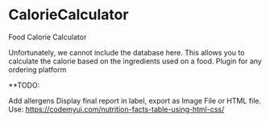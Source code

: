 # CalorieCalculator
Food Calorie Calculator

Unfortunately, we cannot include the database here.
This allows you to calculate the calorie based on the ingredients used on a food.
Plugin for any ordering platform

**TODO:

Add allergens
Display final report in label, export as Image File or HTML file.
Use: https://codemyui.com/nutrition-facts-table-using-html-css/
